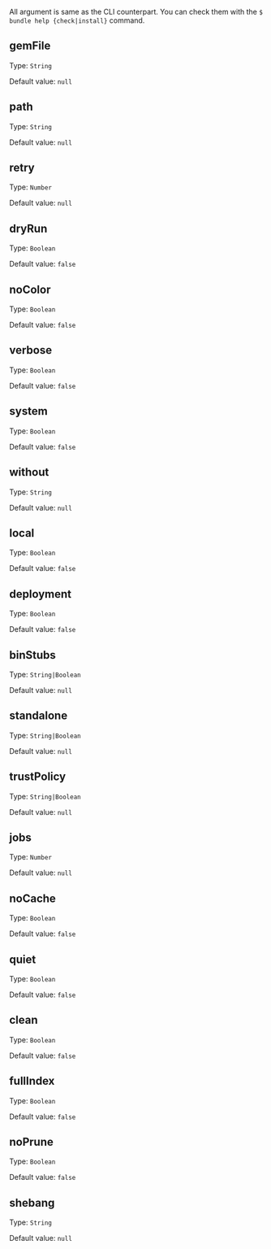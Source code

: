All argument is same as the CLI counterpart.
You can check them with the `$ bundle help {check|install}` command.


## gemFile

Type: `String`

Default value: `null`


## path

Type: `String`

Default value: `null`


## retry

Type: `Number`

Default value: `null`


## dryRun

Type: `Boolean`

Default value: `false`


## noColor

Type: `Boolean`

Default value: `false`


## verbose

Type: `Boolean`

Default value: `false`


## system

Type: `Boolean`

Default value: `false`


## without

Type: `String`

Default value: `null`


## local

Type: `Boolean`

Default value: `false`


## deployment

Type: `Boolean`

Default value: `false`


## binStubs

Type: `String|Boolean`

Default value: `null`


## standalone

Type: `String|Boolean`

Default value: `null`


## trustPolicy

Type: `String|Boolean`

Default value: `null`


## jobs

Type: `Number`

Default value: `null`


## noCache

Type: `Boolean`

Default value: `false`


## quiet

Type: `Boolean`

Default value: `false`


## clean

Type: `Boolean`

Default value: `false`


## fullIndex

Type: `Boolean`

Default value: `false`


## noPrune

Type: `Boolean`

Default value: `false`


## shebang

Type: `String`

Default value: `null`
